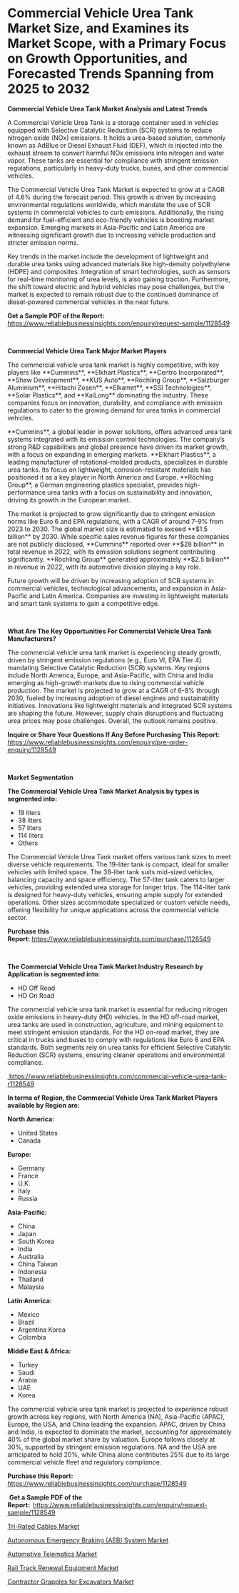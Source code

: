 <p><h1>Commercial Vehicle Urea Tank Market Size, and Examines its Market Scope, with a Primary Focus on Growth Opportunities, and Forecasted Trends Spanning from 2025 to 2032</h1></p><p><strong>Commercial Vehicle Urea Tank Market Analysis and Latest Trends</strong></p>
<p><p>A Commercial Vehicle Urea Tank is a storage container used in vehicles equipped with Selective Catalytic Reduction (SCR) systems to reduce nitrogen oxide (NOx) emissions. It holds a urea-based solution, commonly known as AdBlue or Diesel Exhaust Fluid (DEF), which is injected into the exhaust stream to convert harmful NOx emissions into nitrogen and water vapor. These tanks are essential for compliance with stringent emission regulations, particularly in heavy-duty trucks, buses, and other commercial vehicles.</p><p>The Commercial Vehicle Urea Tank Market is expected to grow at a CAGR of 4.6% during the forecast period. This growth is driven by increasing environmental regulations worldwide, which mandate the use of SCR systems in commercial vehicles to curb emissions. Additionally, the rising demand for fuel-efficient and eco-friendly vehicles is boosting market expansion. Emerging markets in Asia-Pacific and Latin America are witnessing significant growth due to increasing vehicle production and stricter emission norms.</p><p>Key trends in the market include the development of lightweight and durable urea tanks using advanced materials like high-density polyethylene (HDPE) and composites. Integration of smart technologies, such as sensors for real-time monitoring of urea levels, is also gaining traction. Furthermore, the shift toward electric and hybrid vehicles may pose challenges, but the market is expected to remain robust due to the continued dominance of diesel-powered commercial vehicles in the near future.</p></p>
<p><strong>Get a Sample PDF of the Report:&nbsp;</strong> <a href="https://www.reliablebusinessinsights.com/enquiry/request-sample/1128549?utm_campaign=1113&utm_medium=2&utm_source=Github&utm_content=ia&utm_term=21012025&utm_id=commercial-vehicle-urea-tank">https://www.reliablebusinessinsights.com/enquiry/request-sample/1128549</a></p>
<p>&nbsp;</p>
<p><strong>Commercial Vehicle Urea Tank Major Market Players</strong></p>
<p><p>The commercial vehicle urea tank market is highly competitive, with key players like **Cummins**, **Elkhart Plastics**, **Centro Incorporated**, **Shaw Development**, **KUS Auto**, **Röchling Group**, **Salzburger Aluminium**, **Hitachi Zosen**, **Elkamet**, **SSI Technologies**, **Solar Plastics**, and **KaiLong** dominating the industry. These companies focus on innovation, durability, and compliance with emission regulations to cater to the growing demand for urea tanks in commercial vehicles.</p><p>**Cummins**, a global leader in power solutions, offers advanced urea tank systems integrated with its emission control technologies. The company’s strong R&D capabilities and global presence have driven its market growth, with a focus on expanding in emerging markets. **Elkhart Plastics**, a leading manufacturer of rotational-molded products, specializes in durable urea tanks. Its focus on lightweight, corrosion-resistant materials has positioned it as a key player in North America and Europe. **Röchling Group**, a German engineering plastics specialist, provides high-performance urea tanks with a focus on sustainability and innovation, driving its growth in the European market.</p><p>The market is projected to grow significantly due to stringent emission norms like Euro 6 and EPA regulations, with a CAGR of around 7-9% from 2023 to 2030. The global market size is estimated to exceed **$1.5 billion** by 2030. While specific sales revenue figures for these companies are not publicly disclosed, **Cummins** reported over **$28 billion** in total revenue in 2022, with its emission solutions segment contributing significantly. **Röchling Group** generated approximately **$2.5 billion** in revenue in 2022, with its automotive division playing a key role.</p><p>Future growth will be driven by increasing adoption of SCR systems in commercial vehicles, technological advancements, and expansion in Asia-Pacific and Latin America. Companies are investing in lightweight materials and smart tank systems to gain a competitive edge.</p></p>
<p>&nbsp;</p>
<p><strong>What Are The Key Opportunities For Commercial Vehicle Urea Tank Manufacturers?</strong></p>
<p><p>The commercial vehicle urea tank market is experiencing steady growth, driven by stringent emission regulations (e.g., Euro VI, EPA Tier 4) mandating Selective Catalytic Reduction (SCR) systems. Key regions include North America, Europe, and Asia-Pacific, with China and India emerging as high-growth markets due to rising commercial vehicle production. The market is projected to grow at a CAGR of 6-8% through 2030, fueled by increasing adoption of diesel engines and sustainability initiatives. Innovations like lightweight materials and integrated SCR systems are shaping the future. However, supply chain disruptions and fluctuating urea prices may pose challenges. Overall, the outlook remains positive.</p></p>
<p><strong>Inquire or Share Your Questions If Any Before Purchasing This Report:</strong> <a href="https://www.reliablebusinessinsights.com/enquiry/pre-order-enquiry/1128549?utm_campaign=1113&utm_medium=2&utm_source=Github&utm_content=ia&utm_term=21012025&utm_id=commercial-vehicle-urea-tank">https://www.reliablebusinessinsights.com/enquiry/pre-order-enquiry/1128549</a></p>
<p>&nbsp;</p>
<p><strong>Market Segmentation</strong></p>
<p><strong>The Commercial Vehicle Urea Tank Market Analysis by types is segmented into:</strong></p>
<p><ul><li>19 liters</li><li>38 liters</li><li>57 liters</li><li>114 liters</li><li>Others</li></ul></p>
<p><p>The Commercial Vehicle Urea Tank market offers various tank sizes to meet diverse vehicle requirements. The 19-liter tank is compact, ideal for smaller vehicles with limited space. The 38-liter tank suits mid-sized vehicles, balancing capacity and space efficiency. The 57-liter tank caters to larger vehicles, providing extended urea storage for longer trips. The 114-liter tank is designed for heavy-duty vehicles, ensuring ample supply for extended operations. Other sizes accommodate specialized or custom vehicle needs, offering flexibility for unique applications across the commercial vehicle sector.</p></p>
<p><strong>Purchase this Report:&nbsp;</strong><a href="https://www.reliablebusinessinsights.com/purchase/1128549?utm_campaign=1113&utm_medium=2&utm_source=Github&utm_content=ia&utm_term=21012025&utm_id=commercial-vehicle-urea-tank">https://www.reliablebusinessinsights.com/purchase/1128549</a></p>
<p>&nbsp;</p>
<p><strong>The Commercial Vehicle Urea Tank Market Industry Research by Application is segmented into:</strong></p>
<p><ul><li>HD Off Road</li><li>HD On Road</li></ul></p>
<p><p>The commercial vehicle urea tank market is essential for reducing nitrogen oxide emissions in heavy-duty (HD) vehicles. In the HD off-road market, urea tanks are used in construction, agriculture, and mining equipment to meet stringent emission standards. For the HD on-road market, they are critical in trucks and buses to comply with regulations like Euro 6 and EPA standards. Both segments rely on urea tanks for efficient Selective Catalytic Reduction (SCR) systems, ensuring cleaner operations and environmental compliance.</p></p>
<p><a href="https://www.reliablebusinessinsights.com/commercial-vehicle-urea-tank-r1128549?utm_campaign=1113&utm_medium=2&utm_source=Github&utm_content=ia&utm_term=21012025&utm_id=commercial-vehicle-urea-tank">&nbsp;https://www.reliablebusinessinsights.com/commercial-vehicle-urea-tank-r1128549</a></p>
<p><strong>In terms of Region, the Commercial Vehicle Urea Tank Market Players available by Region are:</strong></p>
<p>
    <p> <strong> North America: </strong>
        <ul>
            <li>United States</li>
            <li>Canada</li>
        </ul>
        </p> 
    <p> <strong> Europe: </strong>
        <ul>
            <li>Germany</li>
            <li>France</li>
            <li>U.K.</li>
            <li>Italy</li>
            <li>Russia</li>
        </ul>
        </p> 
    <p> <strong> Asia-Pacific: </strong>
        <ul>
            <li>China</li>
            <li>Japan</li>
            <li>South Korea</li>
            <li>India</li>
            <li>Australia</li>
            <li>China Taiwan</li>
            <li>Indonesia</li>
            <li>Thailand</li>
            <li>Malaysia</li>
        </ul>
        </p> 
    <p> <strong> Latin America: </strong>
        <ul>
            <li>Mexico</li>
            <li>Brazil</li>
            <li>Argentina Korea</li>
            <li>Colombia</li>
        </ul>
        </p> 
    <p> <strong> Middle East & Africa: </strong>
        <ul>
            <li>Turkey</li>
            <li>Saudi</li>
            <li>Arabia</li>
            <li>UAE</li>
            <li>Korea</li>
        </ul>
    </p>
    </p>
<p><p>The commercial vehicle urea tank market is projected to experience robust growth across key regions, with North America (NA), Asia-Pacific (APAC), Europe, the USA, and China leading the expansion. APAC, driven by China and India, is expected to dominate the market, accounting for approximately 40% of the global market share by valuation. Europe follows closely at 30%, supported by stringent emission regulations. NA and the USA are anticipated to hold 20%, while China alone contributes 25% due to its large commercial vehicle fleet and regulatory compliance.</p></p>
<p><strong>Purchase this Report: </strong><a href="https://www.reliablebusinessinsights.com/purchase/1128549?utm_campaign=1113&utm_medium=2&utm_source=Github&utm_content=ia&utm_term=21012025&utm_id=commercial-vehicle-urea-tank">https://www.reliablebusinessinsights.com/purchase/1128549</a></p>
<p>&nbsp;<strong>Get a Sample PDF of the Report:&nbsp;&nbsp;</strong><a href="https://www.reliablebusinessinsights.com/enquiry/request-sample/1128549?utm_campaign=1113&utm_medium=2&utm_source=Github&utm_content=ia&utm_term=21012025&utm_id=commercial-vehicle-urea-tank">https://www.reliablebusinessinsights.com/enquiry/request-sample/1128549</a></p>
<p><strong></strong></p>
<p><p><a href="https://www.linkedin.com/pulse/future-tri-rated-cables-market-key-growth-drivers-forecasted-lw0re?utm_campaign=1113&utm_medium=2&utm_source=Github&utm_content=ia&utm_term=21012025&utm_id=commercial-vehicle-urea-tank">Tri-Rated Cables Market</a></p><p><a href="https://github.com/edacruz6/Market-Research-Report-List-1/blob/main/autonomous-emergency-braking-aeb-system-market.md?utm_campaign=1113&utm_medium=2&utm_source=Github&utm_content=ia&utm_term=21012025&utm_id=commercial-vehicle-urea-tank">Autonomous Emergency Braking (AEB) System Market</a></p><p><a href="https://github.com/seanmcma708/Market-Research-Report-List-1/blob/main/automotive-telematics-market.md?utm_campaign=1113&utm_medium=2&utm_source=Github&utm_content=ia&utm_term=21012025&utm_id=commercial-vehicle-urea-tank">Automotive Telematics Market</a></p><p><a href="https://www.linkedin.com/pulse/rail-track-renewal-equipment-market-regional-outlook-wkplc?utm_campaign=1113&utm_medium=2&utm_source=Github&utm_content=ia&utm_term=21012025&utm_id=commercial-vehicle-urea-tank">Rail Track Renewal Equipment Market</a></p><p><a href="https://www.linkedin.com/pulse/whats-driving-contractor-grapples-excavators-market-iiijc?utm_campaign=1113&utm_medium=2&utm_source=Github&utm_content=ia&utm_term=21012025&utm_id=commercial-vehicle-urea-tank">Contractor Grapples for Excavators Market</a></p></p>